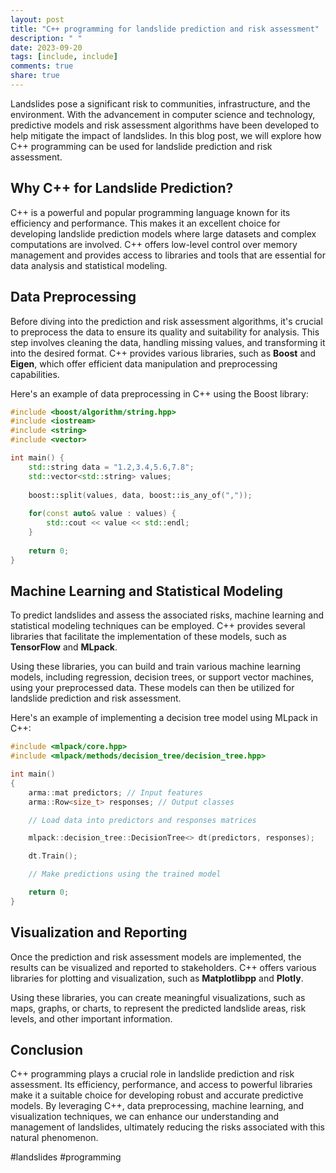 ```yaml
---
layout: post
title: "C++ programming for landslide prediction and risk assessment"
description: " "
date: 2023-09-20
tags: [include, include]
comments: true
share: true
---
```


Landslides pose a significant risk to communities, infrastructure, and the environment. With the advancement in computer science and technology, predictive models and risk assessment algorithms have been developed to help mitigate the impact of landslides. In this blog post, we will explore how C++ programming can be used for landslide prediction and risk assessment.

## Why C++ for Landslide Prediction?

C++ is a powerful and popular programming language known for its efficiency and performance. This makes it an excellent choice for developing landslide prediction models where large datasets and complex computations are involved. C++ offers low-level control over memory management and provides access to libraries and tools that are essential for data analysis and statistical modeling.

## Data Preprocessing

Before diving into the prediction and risk assessment algorithms, it's crucial to preprocess the data to ensure its quality and suitability for analysis. This step involves cleaning the data, handling missing values, and transforming it into the desired format. C++ provides various libraries, such as **Boost** and **Eigen**, which offer efficient data manipulation and preprocessing capabilities.

Here's an example of data preprocessing in C++ using the Boost library:

```cpp
#include <boost/algorithm/string.hpp>
#include <iostream>
#include <string>
#include <vector>

int main() {
    std::string data = "1.2,3.4,5.6,7.8";
    std::vector<std::string> values;
    
    boost::split(values, data, boost::is_any_of(","));
    
    for(const auto& value : values) {
        std::cout << value << std::endl;
    }
    
    return 0;
}
```

## Machine Learning and Statistical Modeling

To predict landslides and assess the associated risks, machine learning and statistical modeling techniques can be employed. C++ provides several libraries that facilitate the implementation of these models, such as **TensorFlow** and **MLpack**.

Using these libraries, you can build and train various machine learning models, including regression, decision trees, or support vector machines, using your preprocessed data. These models can then be utilized for landslide prediction and risk assessment.

Here's an example of implementing a decision tree model using MLpack in C++:

```cpp
#include <mlpack/core.hpp>
#include <mlpack/methods/decision_tree/decision_tree.hpp>

int main()
{
    arma::mat predictors; // Input features
    arma::Row<size_t> responses; // Output classes

    // Load data into predictors and responses matrices

    mlpack::decision_tree::DecisionTree<> dt(predictors, responses);

    dt.Train();

    // Make predictions using the trained model

    return 0;
}
```

## Visualization and Reporting

Once the prediction and risk assessment models are implemented, the results can be visualized and reported to stakeholders. C++ offers various libraries for plotting and visualization, such as **Matplotlibpp** and **Plotly**.

Using these libraries, you can create meaningful visualizations, such as maps, graphs, or charts, to represent the predicted landslide areas, risk levels, and other important information.

## Conclusion

C++ programming plays a crucial role in landslide prediction and risk assessment. Its efficiency, performance, and access to powerful libraries make it a suitable choice for developing robust and accurate predictive models. By leveraging C++, data preprocessing, machine learning, and visualization techniques, we can enhance our understanding and management of landslides, ultimately reducing the risks associated with this natural phenomenon.

#landslides #programming